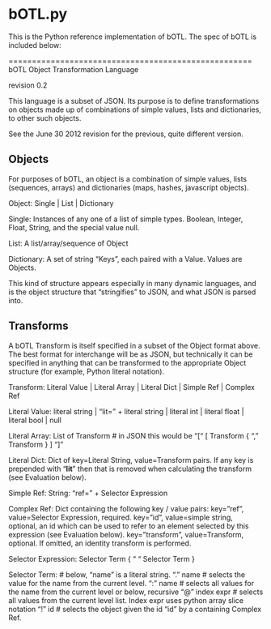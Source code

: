 bOTL.py
=======

This is the Python reference implementation of bOTL. The spec of bOTL is included below: 


====================================================
bOTL Object Transformation Language

revision 0.2

This language is a subset of JSON. Its purpose is to define transformations on objects made up of combinations of simple values, lists and dictionaries, to other such objects.

See the June 30 2012 revision for the previous, quite different version.

## Objects

For purposes of bOTL, an object is a combination of simple values, lists (sequences, arrays) and dictionaries (maps, hashes, javascript objects).

Object: Single | List | Dictionary

Single: Instances of any one of a list of simple types. Boolean, Integer, Float, String, and the special value null.

List: A list/array/sequence of Object

Dictionary: A set of string “Keys”, each paired with a Value. Values are Objects.

This kind of structure appears especially in many dynamic languages, and is the object structure that “stringifies” to JSON, and what JSON is parsed into.

## Transforms

A bOTL Transform is itself specified in a subset of the Object format above. The best format for interchange will be as JSON, but technically it can be specified in anything that can be transformed to the appropriate Object structure (for example, Python literal notation).

Transform: Literal Value | Literal Array | Literal Dict | Simple Ref | Complex Ref

Literal Value: literal string | “lit=” + literal string | literal int | literal float | literal bool | null

Literal Array: List of Transform   # in JSON this would be “[“ [ Transform { “,” Transform } ] “]” 

Literal Dict: Dict of key=Literal String, value=Transform pairs. If any key is prepended with “__lit__” then that is removed when calculating the transform (see Evaluation below).
 
Simple Ref: String: “ref=” + Selector Expression

Complex Ref: Dict containing the following key / value pairs:
  key=”ref”, value=Selector Expression, required.
	key=”id”, value=simple string, optional, an id which can be used to refer to an element selected by this expression (see Evaluation below). 
	key=”transform”, value=Transform, optional. If omitted, an identity transform is performed.

Selector Expression: Selector Term { “ “ Selector Term }

Selector Term: # below, “name” is a literal string.
“.” name   # selects the value for the name from the current level.
“:” name   # selects all values for the name from the current level or below, recursive
“@” index expr  # selects all values from the current level list. Index expr uses python array slice notation
“!” id  # selects the object given the id “id” by a containing Complex Ref.

